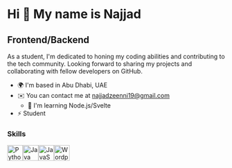 Hi 👋 My name is Najjad
=======================

Frontend/Backend
----------------

As a student, I'm dedicated to honing my coding abilities and contributing to the tech community. Looking forward to sharing my projects and collaborating with fellow developers on GitHub.

* 🌍  I'm based in Abu Dhabi, UAE
* ✉️  You can contact me at [najjadzeenni19@gmail.com](mailto:najjadzeenni19@gmail.com)
  * 🧠  I'm learning Node.js/Svelte
* ⚡  Student

### Skills

<p align="left">
<a href="https://www.python.org/" target="_blank" rel="noreferrer"><img src="https://raw.githubusercontent.com/danielcranney/readme-generator/main/public/icons/skills/python-colored.svg" width="36" height="36" alt="Python" /></a><a href="https://www.oracle.com/java/" target="_blank" rel="noreferrer"><img src="https://raw.githubusercontent.com/danielcranney/readme-generator/main/public/icons/skills/java-colored.svg" width="36" height="36" alt="Java" /></a><a href="https://developer.mozilla.org/en-US/docs/Web/JavaScript" target="_blank" rel="noreferrer"><img src="https://raw.githubusercontent.com/danielcranney/readme-generator/main/public/icons/skills/javascript-colored.svg" width="36" height="36" alt="JavaScript" /></a><a href="https://wordpress.com" target="_blank" rel="noreferrer"><img src="https://raw.githubusercontent.com/danielcranney/readme-generator/main/public/icons/skills/wordpress-colored.svg" width="36" height="36" alt="Wordpress" /></a>
</p>
